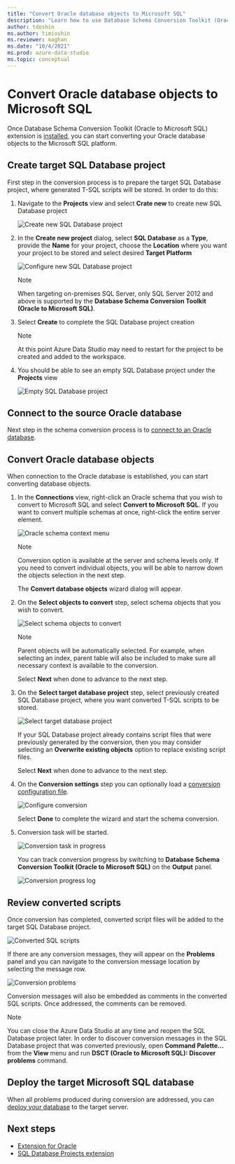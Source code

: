 ```yaml
---
title: "Convert Oracle database objects to Microsoft SQL"
description: "Learn how to use Database Schema Conversion Toolkit (Oracle to Microsoft SQL) to convert Oracle database objects to Microsoft SQL platform."
author: tdoshin
ms.author: timioshin
ms.reviewer: maghan
ms.date: "10/4/2021"
ms.prod: azure-data-studio
ms.topic: conceptual
---
```


# Convert Oracle database objects to Microsoft SQL

Once Database Schema Conversion Toolkit (Oracle to Microsoft SQL) extension is [installed](./install-remove-database-schema-conversion-toolkit-oracle-to-mssql.md), you can start converting your Oracle database objects to the Microsoft SQL platform.

## Create target SQL Database project

First step in the conversion process is to prepare the target SQL Database project, where generated T-SQL scripts will be stored. In order to do this:

1. Navigate to the **Projects** view and select **Crate new** to create new SQL Database project

   ![Create new SQL Database project](./media/create-new-sql-project.png)

2. In the **Create new project** dialog, select **SQL Database** as a **Type**, provide the **Name** for your project, choose the **Location** where you want your project to be stored and select desired **Target Platform**

   ![Configure new SQL Database project](./media/configure-new-sql-project.png)

   > [!NOTE]
   > When targeting on-premises SQL Server, only SQL Server 2012 and above is supported by the **Database Schema Conversion Toolkit (Oracle to Microsoft SQL)**.

3. Select **Create** to complete the SQL Database project creation
   
   > [!NOTE]
   > At this point Azure Data Studio may need to restart for the project to be created and added to the workspace.

4. You should be able to see an empty SQL Database project under the **Projects** view

   ![Empty SQL Database project](./media/empty-sql-project.png)

## Connect to the source Oracle database

Next step in the schema conversion process is to [connect to an Oracle database](../../../quickstart-oracle.md).

## Convert Oracle database objects

When connection to the Oracle database is established, you can start converting database objects.

1. In the **Connections** view, right-click an Oracle schema that you wish to convert to Microsoft SQL and select **Convert to Microsoft SQL**. If you want to convert multiple schemas at once, right-click the entire server element.

   ![Oracle schema context menu](./media/convert-to-mssql-menu.png)

   > [!NOTE]
   > Conversion option is available at the server and schema levels only. If you need to convert individual objects, you will be able to narrow down the objects selection in the next step.

   The **Convert database objects** wizard dialog will appear.

2. On the **Select objects to convert** step, select schema objects that you wish to convert.

   ![Select schema objects to convert](./media/conversion-wizard-select-objects.png)

   > [!NOTE]
   > Parent objects will be automatically selected. For example, when selecting an index, parent table will also be included to make sure all necessary context is available to the conversion.

   Select **Next** when done to advance to the next step.

3. On the **Select target database project** step, select previously created SQL Database project, where you want converted T-SQL scripts to be stored.

   ![Select target database project](./media/conversion-wizard-select-database-project.png)

   If your SQL Database project already contains script files that were previously generated by the conversion, then you may consider selecting an **Overwrite existing objects** option to replace existing script files.

   Select **Next** when done to advance to the next step.

4. On the **Conversion settings** step you can optionally load a [conversion configuration file](./configure-conversion.md).

   ![Configure conversion](./media/conversion-wizard-configure-conversion.png)

   Select **Done** to complete the wizard and start the schema conversion.

5. Conversion task will be started.

   ![Conversion task in progress](./media/conversion-task-in-progress.png)

   You can track conversion progress by switching to **Database Schema Conversion Toolkit (Oracle to Microsoft SQL)** on the **Output** panel.

   ![Conversion progress log](./media/conversion-progress-log.png)

## Review converted scripts

Once conversion has completed, converted script files will be added to the target SQL Database project.

![Converted SQL scripts](./media/converted-sql-scripts.png)

If there are any conversion messages, they will appear on the **Problems** panel and you can navigate to the conversion message location by selecting the message row.

![Conversion problems](./media/conversion-problems.png)

Conversion messages will also be embedded as comments in the converted SQL scripts. Once addressed, the comments can be removed.

> [!NOTE]
> You can close the Azure Data Studio at any time and reopen the SQL Database project later. In order to discover conversion messages in the SQL Database project that was converted previously, open **Command Palette...** from the **View** menu and run **DSCT (Oracle to Microsoft SQL): Discover problems** command.

## Deploy the target Microsoft SQL database

When all problems produced during conversion are addressed, you can [deploy your database](../../sql-database-project-extension-build.md) to the target server.

## Next steps

- [Extension for Oracle](../../extension-for-oracle.md)
- [SQL Database Projects extension](../../sql-database-project-extension.md)